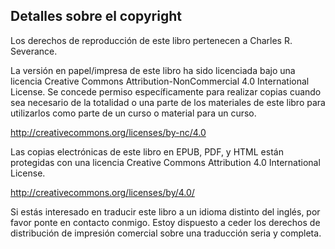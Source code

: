 Detalles sobre el copyright
---------------------------

Los derechos de reproducción de este libro pertenecen a Charles R. Severance.

La versión en papel/impresa de este libro ha sido licenciada bajo una licencia
Creative Commons Attribution-NonCommercial 4.0 International License.
Se concede permiso específicamente para realizar copias cuando sea
necesario de la totalidad o una parte de los materiales de este libro
para utilizarlos como parte de un curso o material para un curso.

http://creativecommons.org/licenses/by-nc/4.0

Las copias electrónicas de este libro en EPUB, PDF, y HTML
están protegidas con una licencia
Creative Commons Attribution 4.0 International License.

http://creativecommons.org/licenses/by/4.0/

Si estás interesado en traducir este libro a un idioma
distinto del inglés, por favor ponte en contacto conmigo. Estoy dispuesto
a ceder los derechos de distribución de impresión comercial sobre una
traducción seria y completa.


